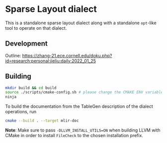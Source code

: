 # Sparse Layout dialect

This is a standalone sparse layout dialect along with a standalone `opt`-like tool to operate on that dialect. 

## Development
Outline: https://zhang-21.ece.cornell.edu/doku.php?id=research:personal:jieliu:daily:2022_01_25
## Building

<!-- This setup assumes that you have built LLVM and MLIR in `$BUILD_DIR` and installed them to `$PREFIX`. To build and launch the tests, run
```sh
mkdir build && cd build
cmake -G Ninja .. -DMLIR_DIR=$PREFIX/lib/cmake/mlir -DLLVM_EXTERNAL_LIT=$BUILD_DIR/bin/llvm-lit
cmake --build . --target check-standalone
``` -->

```sh
mkdir build && cd build
source ./scripts/cmake-config.sh # please change the CMAKE ENV variables to your own path
ninja
```

To build the documentation from the TableGen description of the dialect operations, run
```sh
cmake --build . --target mlir-doc
```
**Note**: Make sure to pass `-DLLVM_INSTALL_UTILS=ON` when building LLVM with CMake in order to install `FileCheck` to the chosen installation prefix.

